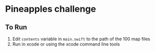 # Pineapples challenge

## To Run
1. Edit `contents` variable in `main.swift` to the path of the 100 map files
2. Run in xcode or using the xcode command line tools
